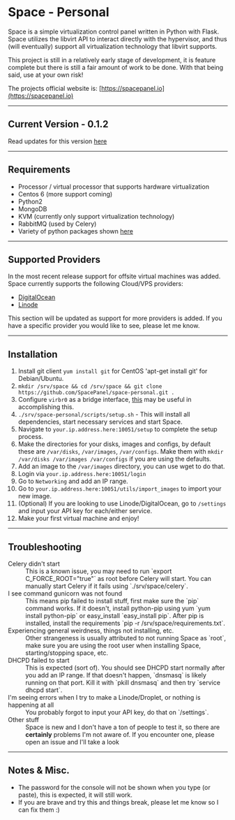 # Space - Personal

Space is a simple virtualization control panel written in Python with Flask. Space utilizes the libvirt API to interact directly with the hypervisor, and thus (will eventually) support all virtualization technology that libvirt supports.

This project is still in a relatively early stage of development, it is feature complete but there is still a fair amount of work to be done. With that being said, use at your own risk! 

The projects official website is: [https://spacepanel.io](https://spacepanel.io)

---

## Current Version - 0.1.2

Read updates for this version [here](https://github.com/silverp1/space-personal/pull/29)

---

## Requirements

* Processor / virtual processor that supports hardware virtualization
* Centos 6 (more support coming)
* Python2
* MongoDB
* KVM (currently only support virtualization technology)
* RabbitMQ (used by Celery)
* Variety of python packages shown [here](https://github.com/silverp1/space-personal/blob/master/requirements.txt)

---

## Supported Providers

In the most recent release support for offsite virtual machines was added. Space currently supports the following Cloud/VPS providers:

* [DigitalOcean](https://www.digitalocean.com/)
* [Linode](https://www.linode.com)

This section will be updated as support for more providers is added. If you have a specific provider you would like to see, please let me know. 

---

## Installation

1. Install git client `yum install git` for CentOS 'apt-get install git' for Debian/Ubuntu. 
2. `mkdir /srv/space && cd /srv/space && git clone https://github.com/SpacePanel/space-personal.git .`
3. Configure `virbr0` as a bridge interface, [this](http://www.linux-kvm.org/page/Networking) may be useful in accomplishing this.
4. `./srv/space-personal/scripts/setup.sh` - This will install all dependencies, start necessary services and start Space.
5. Navigate to `your.ip.address.here:10051/setup` to complete the setup process.
6. Make the directories for your disks, images and configs, by default these are `/var/disks`, `/var/images`, `/var/configs`. Make them with `mkdir /var/disks /var/images /var/configs` if you are using the defaults. 
7. Add an image to the `/var/images` directory, you can use wget to do that. 
8. Login via `your.ip.address.here:10051/login`
9. Go to `Networking` and add an IP range. 
10. Go to `your.ip.address.here:10051/utils/import_images` to import your new image.
11. (Optional) If you are looking to use Linode/DigitalOcean, go to `/settings` and input your API key for each/either service.
12. Make your first virtual machine and enjoy!

---

## Troubleshooting

<dl>
  <dt>Celery didn't start</dt>
  <dd>This is a known issue, you may need to run `export C_FORCE_ROOT="true"` as root before Celery will start. You can manually start Celery if it fails using `./srv/space/celery`.
  <dt>I see command gunicorn was not found</dt>
  <dd>This means pip failed to install stuff, first make sure the `pip` command works. If it doesn't, install python-pip using yum `yum install python-pip` or easy_install `easy_install pip`. After pip is installed, install the requirements `pip -r /srv/space/requirements.txt`.</dd>
  <dt>Experiencing general weirdness, things not installing, etc.</dt>
  <dd>Other strangeness is usually attributed to not running Space as `root`, make sure you are using the root user when installing Space, starting/stopping space, etc.</dd>
  <dt>DHCPD failed to start</dt>
  <dd>This is expected (sort of). You should see DHCPD start normally after you add an IP range. If that doesn't happen, `dnsmasq` is likely running on that port. Kill it with `pkill dnsmasq` and then try `service dhcpd start`.</dd>
  <dt>I'm seeing errors when I try to make a Linode/Droplet, or nothing is happening at all</dt>
  <dd>You probably forgot to input your API key, do that on `/settings`.</dd>
  <dt>Other stuff</dt>
  <dd>Space is new and I don't have a ton of people to test it, so there are <strong>certainly</strong> problems I'm not aware of. If you encounter one, please open an issue and I'll take a look</dd>
</dl>

---

## Notes & Misc. 

* The password for the console will not be shown when you type (or paste), this is expected, it will still work. 
* If you are brave and try this and things break, please let me know so I can fix them :) 



